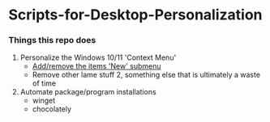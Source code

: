 # Scripts-for-Desktop-Personalization

### Things this repo does

1. Personalize the Windows 10/11 'Context Menu'
   - [Add/remove the items 'New' submenu](https://github.com/JakeDerkowski96/Scripts-for-Desktop-Personalization/tree/uno/ContextMenu/NewMenuItems)
   - Remove other lame stuff
2, something else that is ultimately a waste of time
3. Automate package/program installations
    - winget
    - chocolately

